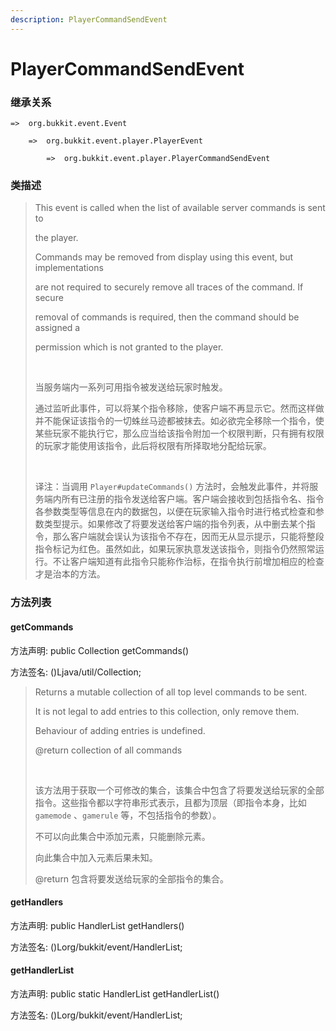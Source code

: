 ```yaml
---
description: PlayerCommandSendEvent
---
```


# PlayerCommandSendEvent

### 继承关系

    =>  org.bukkit.event.Event

        =>  org.bukkit.event.player.PlayerEvent

            =>  org.bukkit.event.player.PlayerCommandSendEvent

### 类描述

> This event is called when the list of available server commands is sent to
> 
> the player.
> 
> Commands may be removed from display using this event, but implementations
> 
> are not required to securely remove all traces of the command. If secure
> 
> removal of commands is required, then the command should be assigned a
> 
> permission which is not granted to the player.
> 
> <br>
> 
> 当服务端内一系列可用指令被发送给玩家时触发。
> 
> 通过监听此事件，可以将某个指令移除，使客户端不再显示它。然而这样做并不能保证该指令的一切蛛丝马迹都被抹去。如必欲完全移除一个指令，使某些玩家不能执行它，那么应当给该指令附加一个权限判断，只有拥有权限的玩家才能使用该指令，此后将权限有所择取地分配给玩家。
> 
> <br>
> 
> 译注：当调用 `Player#updateCommands()` 方法时，会触发此事件，并将服务端内所有已注册的指令发送给客户端。客户端会接收到包括指令名、指令各参数类型等信息在内的数据包，以便在玩家输入指令时进行格式检查和参数类型提示。如果修改了将要发送给客户端的指令列表，从中删去某个指令，那么客户端就会误认为该指令不存在，因而无从显示提示，只能将整段指令标记为红色。虽然如此，如果玩家执意发送该指令，则指令仍然照常运行。不让客户端知道有此指令只能称作治标，在指令执行前增加相应的检查才是治本的方法。

### 方法列表

#### getCommands

方法声明: public Collection<String> getCommands()

方法签名: ()Ljava/util/Collection;

> Returns a mutable collection of all top level commands to be sent.
> 
> It is not legal to add entries to this collection, only remove them.
> 
> Behaviour of adding entries is undefined.
> 
> @return collection of all commands
> 
> <br>
> 
> 该方法用于获取一个可修改的集合，该集合中包含了将要发送给玩家的全部指令。这些指令都以字符串形式表示，且都为顶层（即指令本身，比如 `gamemode` 、`gamerule` 等，不包括指令的参数）。
> 
> 不可以向此集合中添加元素，只能删除元素。
> 
> 向此集合中加入元素后果未知。
> 
> @return 包含将要发送给玩家的全部指令的集合。

#### getHandlers

方法声明: public HandlerList getHandlers()

方法签名: ()Lorg/bukkit/event/HandlerList;

#### getHandlerList

方法声明: public static HandlerList getHandlerList()

方法签名: ()Lorg/bukkit/event/HandlerList;